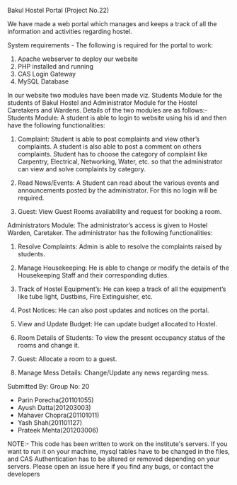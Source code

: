 Bakul Hostel Portal
(Project No.22)

We have made a web portal which manages and keeps a track of all the information and activities
regarding hostel.

System requirements -
    The following is required for the portal to work:
1. Apache webserver to deploy our website
2. PHP installed and running
3. CAS Login Gateway
4. MySQL Database

In our website two modules have been made viz. Students Module for the
students of Bakul Hostel and Administrator Module for the Hostel Caretakers and Wardens.
Details of the two modules are as follows:-
Students Module: A student is able to login to website using his id and then have the following
functionalities:

1. Complaint: Student is able to post complaints and view other’s complaints. A student
is also able to post a comment on others complaints. Student has to choose the
category of complaint like Carpentry, Electrical, Networking, Water, etc. so that the
administrator can view and solve complaints by category.

2. Read News/Events: A Student can read about the various events and
announcements posted by the administrator. For this no login will be required.

3. Guest: View Guest Rooms availability and request for booking a room.


Administrators Module: The administrator’s access is given to Hostel Warden, Caretaker. The
administrator has the following functionalities:

1. Resolve Complaints: Admin is able to resolve the complaints raised by students.

2. Manage Housekeeping: He is able to change or modify the details of the Housekeeping
Staff and their corresponding duties.

3. Track of Hostel Equipment’s: He can keep a track of all the equipment’s like tube
light, Dustbins, Fire Extinguisher, etc.

4. Post Notices: He can also post updates and notices on the portal.

5. View and Update Budget: He can update budget allocated to Hostel.

6. Room Details of Students: To view the present occupancy status of the rooms and change it.

7. Guest: Allocate a room to a guest.

8. Manage Mess Details: Change/Update any news regarding mess.

Submitted By:
Group No: 20
- Parin Porecha(201101055)
- Ayush Datta(201203003)
- Mahaver Chopra(201101011)
- Yash Shah(201101127)
- Prateek Mehta(201203006)


NOTE:-
This code has been written to work on the institute's servers. If you want to run it on your machine,
mysql tables have to be changed in the files, and CAS Authentication has to be altered or removed depending on your servers.
Please open an issue here if you find any bugs, or contact the developers
